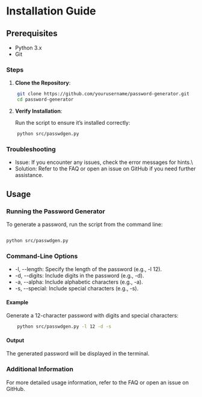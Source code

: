 # Installation Guide

## Prerequisites

- Python 3.x
- Git

### Steps

1. **Clone the Repository**:

```bash
    git clone https://github.com/yourusername/password-generator.git
    cd password-generator
```

2. **Verify Installation**:

   Run the script to ensure it’s installed correctly:

```bash
    python src/passwdgen.py
```

### Troubleshooting

- Issue: If you encounter any issues, check the error messages for hints.\
- Solution: Refer to the FAQ or open an issue on GitHub if you need further assistance.

## Usage

### Running the Password Generator

To generate a password, run the script from the command line:

```bash

python src/passwdgen.py
```

### Command-Line Options

- -l, --length: Specify the length of the password (e.g., -l 12).
- -d, --digits: Include digits in the password (e.g., -d).
- -a, --alpha: Include alphabetic characters (e.g., -a).
- -s, --special: Include special characters (e.g., -s).

#### Example

Generate a 12-character password with digits and special characters:

```bash
    python src/passwdgen.py -l 12 -d -s
```

#### Output

The generated password will be displayed in the terminal.

### Additional Information

For more detailed usage information, refer to the FAQ or open an issue on GitHub.
